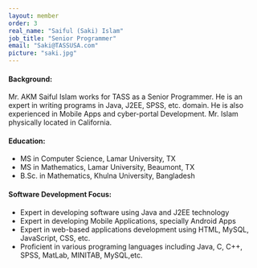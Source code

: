 ```yaml
---
layout: member
order: 3
real_name: "Saiful (Saki) Islam"
job_title: "Senior Programmer"
email: "Saki@TASSUSA.com"
picture: "saki.jpg"
---
```

#### Background: 
Mr. AKM Saiful Islam works for TASS as a Senior Programmer. He is an expert in writing programs in Java, J2EE, SPSS, etc. domain. He is also experienced in Mobile Apps and cyber-portal Development. Mr. Islam physically located in California. 

#### Education:
- MS in Computer Science, Lamar University, TX
- MS in Mathematics, Lamar University, Beaumont, TX       
- B.Sc. in Mathematics, Khulna University, Bangladesh

#### Software Development Focus:
- Expert in developing software using Java and J2EE technology
- Expert in developing Mobile Applications, specially Android Apps
- Expert in web-based applications development using HTML, MySQL, JavaScript, CSS, etc.
- Proficient in various programing languages including Java, C, C++, SPSS, MatLab, MINITAB, MySQL,etc.